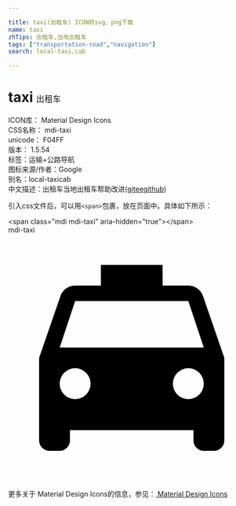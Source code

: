 ```yaml
---

title: taxi(出租车) ICON转svg、png下载
name: taxi
zhTips: 出租车,当地出租车
tags: ["transportation-road","navigation"]
search: local-taxi,cab

---
```


# taxi  <small style="font-size: 60%;font-weight: 100">出租车</small>


<div class="detail-page">
<p>
<span>
ICON库：
<span class="badge-secondary badge">Material Design Icons</span> 
</span>
<br/>
<span>
CSS名称：
<span class="badge-secondary badge">mdi-taxi</span> 
</span>
<br/>
<span>
unicode：
<span class="badge-secondary badge">F04FF</span> 
<copy-btn content='F04FF' btn-title=""></copy-btn>
<copy-btn :content='String.fromCodePoint(parseInt("F04FF", 16))' btn-title="复制U"></copy-btn>
</span>
<br/>
<span>
版本：
<span class="badge-secondary badge">1.5.54</span> 
</span><br/><span>标签：<span class="badge-light badge"><router-link to="/tags/transportation-road.html">运输+公路</router-link></span><span class="badge-light badge"><router-link to="/tags/navigation.html">导航</router-link></span></span>
<br/>
<span>图标来源/作者：<span class="badge-light badge">Google</span></span> 
<br/>
<span>别名：<span class="badge-light badge">local-taxi</span><span class="badge-light badge">cab</span></span><br/><span class="zh-detail">中文描述：<span class="badge-primary badge">出租车</span><span class="badge-primary badge">当地出租车</span><span class="help-link"><span>帮助改进</span>(<a href="https://gitee.com/liuwave/icon-helper/edit/master/json/material/taxi.json" target="_blank" rel="noopener noreferrer">gitee</a><a href="https://github.com/liuwave/icon-helper/edit/master/json/material/taxi.json" target="_blank" rel="noopener noreferrer">github</a></span>)</span><br/>
</p>
</div>
<div class="alert alert-dark">
  <i class="mdi mdi-taxi mdi-48px"></i>
  <i class="mdi mdi-taxi mdi-36px"></i>
  <i class="mdi mdi-taxi mdi-24px"></i>
  <i class="mdi mdi-taxi mdi-18px"></i>
</div>
<div>
  <p>引入css文件后，可以用<code>&lt;span&gt;</code>包裹，放在页面中。具体如下所示：    
  </p>
  <div class="alert alert-primary" style="font-size: 14px">
    &lt;span class="mdi mdi-taxi" aria-hidden="true"&gt;&lt;/span&gt;
    <copy-btn content='<span class="mdi mdi-taxi" aria-hidden="true"></span>'></copy-btn>
  </div>
  <div class="alert alert-secondary">
    <i class="mdi mdi-taxi"
    style="font-size: 24px"
    aria-hidden="true"></i> mdi-taxi
    <copy-btn content="mdi-taxi" btn-title="复制图标名称"></copy-btn>
  </div>
</div>
<div id="svg" class="svg-wrap">
<svg xmlns="http://www.w3.org/2000/svg" viewBox="0 0 24 24"><path d="M5,11L6.5,6.5H17.5L19,11M17.5,16A1.5,1.5 0 0,1 16,14.5A1.5,1.5 0 0,1 17.5,13A1.5,1.5 0 0,1 19,14.5A1.5,1.5 0 0,1 17.5,16M6.5,16A1.5,1.5 0 0,1 5,14.5A1.5,1.5 0 0,1 6.5,13A1.5,1.5 0 0,1 8,14.5A1.5,1.5 0 0,1 6.5,16M18.92,6C18.72,5.42 18.16,5 17.5,5H15V3H9V5H6.5C5.84,5 5.28,5.42 5.08,6L3,12V20A1,1 0 0,0 4,21H5A1,1 0 0,0 6,20V19H18V20A1,1 0 0,0 19,21H20A1,1 0 0,0 21,20V12L18.92,6Z" /></svg>
</div>
<detail full-name='mdi-taxi'></detail>
    
<div><p>更多关于 Material Design Icons的信息，参见：<a target="_blank" href="https://iconhelper.cn/material.html"> Material Design Icons</a>
</p></div>
